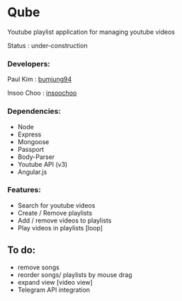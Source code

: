 Qube
==========

Youtube playlist application for managing youtube videos

Status : under-construction

### Developers:

Paul Kim : [bumjung94](https://github.com/bumjung94)

Insoo Choo : [insoochoo](https://github.com/insoochoo)

### Dependencies:

   * Node
   * Express
   * Mongoose
   * Passport
   * Body-Parser
   * Youtube API (v3)
   * Angular.js

### Features:

   * Search for youtube videos
   * Create / Remove playlists
   * Add / remove videos to playlists
   * Play videos in playlists [loop]

To do:
----------
   * remove songs
   * reorder songs/ playlists by mouse drag
   * expand view [video view]
   * Telegram API integration
